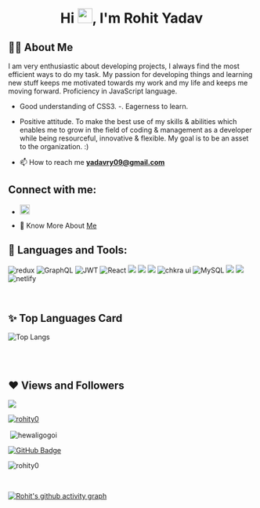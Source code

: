### <h1 align="center">Hi <img src="https://raw.githubusercontent.com/MartinHeinz/MartinHeinz/master/wave.gif" width="30px">, I'm Rohit Yadav</h1>


## 🙋‍♂️ About Me

I am very enthusiastic about developing projects, I always find the most efficient ways to do my task. My passion for developing things and learning new stuff keeps me motivated towards my work and my life and keeps me moving forward. Proficiency in JavaScript language.
- Good understanding of CSS3.
-. Eagerness to learn.
 - Positive attitude.
To make the best use of my skills & abilities which enables me to grow in the field of coding & management as a developer while being resourceful, innovative & flexible. My goal is to be an asset to the organization. :)

- 📫 How to reach me **yadavry09@gmail.com**

## Connect with me:

- <a style="margin:0;" target="_blank" href="https://www.linkedin.com/in/rohity09yadav/"><img  width="20px" height="20px" src="https://www.edigitalagency.com.au/wp-content/uploads/new-linkedin-logo-white-black-png.png"/><a/>

- 📑 Know More About [Me](https://drive.google.com/file/d/1hsSEbOs5F62V4tQkpTIfwlpyf-UzUp_h/view)

## 🚀 Languages and Tools:

<p align="left"> 
   <img alt="redux" src="https://img.shields.io/badge/Redux-593D88?style=for-the-badge&logo=redux&logoColor=white" />
   <img alt="GraphQL" src="https://img.shields.io/badge/GraphQL-FF4500?style=for-the-badge&logo=graphql&logoColor=white" />
    <img alt="JWT" src="https://img.shields.io/badge/JWT-000000?style=for-the-badge&logo=JSON%20web%20tokens&logoColor=white" />
   <img alt="React" src="https://img.shields.io/badge/React-3776AB?style=for-the-badge&logo=react&logoColor=white" />
  <img src="https://img.shields.io/badge/Postman-FF6C37?style=for-the-badge&logo=postman&logoColor=white"/>
   <img src="https://img.shields.io/badge/Express.js-000000?style=for-the-badge&logo=express&logoColor=white" />
   <img src="https://img.shields.io/badge/npm-CB3837?style=for-the-badge&logo=npm&logoColor=white" />
    <img alt="chkra ui" src="https://img.shields.io/badge/Chakra--UI-319795?style=for-the-badge&logo=chakra-ui&logoColor=white" />
  
   <img alt="MySQL" src="https://img.shields.io/badge/Node.js-339933?style=for-the-badge&logo=nodedotjs&logoColor=white" />
     <img src="https://img.shields.io/badge/Vercel-000000?style=for-the-badge&logo=vercel&logoColor=white"/>
      <img src="https://img.shields.io/badge/Socket.io-010101?&style=for-the-badge&logo=Socket.io&logoColor=white"/>
       <img src="https://img.shields.io/badge/Netlify-00C7B7?style=for-the-badge&logo=netlify&logoColor=white" alt="netlify" />
</p>


<br/>




## ✨ Top Languages Card

![Top Langs](https://github-readme-stats.vercel.app/api/top-langs?username=rohity0&show_icons=true&locale=en&layout=compact)


<br/>

<br/>



## ❤ Views and Followers
<a href="https://github.com/rohity0/github-profile-views-counter">
    <img src="https://komarev.com/ghpvc/?username=rohity0">
</a>
 <p align="left"> <a href="https://github.com/ryo-ma/github-profile-trophy"><img src="https://github-profile-trophy.vercel.app/?username=rohity0" alt="rohity0" /></a> </p>
 <p>&nbsp;<img align="center" src="https://github-readme-stats.vercel.app/api?username=rohity0&show_icons=true&locale=en" alt="hewaligogoi" /></p>
<a href="https://github.com/rohity0?tab=followers"><img src="https://img.shields.io/github/followers/rohity0?label=Followers&style=social" alt="GitHub Badge"></a>
<p><img align="center" src="https://github-readme-streak-stats.herokuapp.com/?user=rohity0&" alt="rohity0" /></p>

 <br/>


[![Rohit's github activity graph](https://activity-graph.herokuapp.com/graph?username=rohity0&theme=react-dark)](https://github.com/rohity0/github-readme-activity-graph)


<br/>




